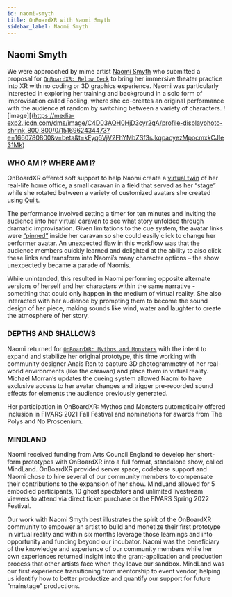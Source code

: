 ```yaml
---
id: naomi-smyth
title: OnBoardXR with Naomi Smyth
sidebar_label: Naomi Smyth
---
```


## Naomi Smyth

We were approached by mime artist [Naomi Smyth](https://everythingimmersive.com/organizer/naomi-smyth) who submitted a proposal for [`OnBoardXR: Below Deck`](/obxr2-below-deck) to bring her immersive theater practice into XR with no coding or 3D graphics experience. Naomi was particularly interested in exploring her training and background in a solo form of improvisation called Fooling, where she co-creates an original performance with the audience at random by switching between a variety of characters.
![image][(https://media-exp2.licdn.com/dms/image/C4D03AQH0HjD3cyr2qA/profile-displayphoto-shrink_800_800/0/1516962434473?e=1660780800&v=beta&t=kFyq6VjV2FhYMbZSf3rJkqpaoyezMpocmxkCJIe31Mk)

### WHO AM I? WHERE AM I?
OnBoardXR offered soft support to help Naomi create a [virtual twin](https://en.wikipedia.org/wiki/Digital_twin) of her real-life home office, a small caravan in a field that served as her “stage” while she rotated between a variety of customized avatars she created using [Quilt](https://hubs.mozilla.com/docs/intro-avatars.html). 

The performance involved setting a timer for ten minutes and inviting the audience into her virtual caravan to see what story unfolded through dramatic improvisation. Given limitations to the cue system, the avatar links were [“pinned”](https://hubs.mozilla.com/docs/hubs-features.html) inside her caravan so she could easily click to change her performer avatar. An unexpected flaw in this workflow was that the audience members quickly learned and delighted at the ability to also click these links and transform into Naomi’s many character options – the show unexpectedly became a parade of Naomis. 

While unintended, this resulted in Naomi performing opposite alternate versions of herself and her characters within the same narrative - something that could only happen in the medium of virtual reality. She also interacted with her audience by prompting them to become the sound design of her piece, making sounds like wind, water and laughter to create the atmosphere of her story.

### DEPTHS AND SHALLOWS
Naomi returned for [`OnBoardXR: Mythos and Monsters`](/obxr-mythos-monsters) with the intent to expand and stabilize her original prototype, this time working with community designer Anais Ron to capture 3D photogrammetry of her real-world environments (like the caravan) and place them in virtual reality. Michael Morran’s updates the cueing system allowed Naomi to have exclusive access to her avatar changes and trigger pre-recorded sound effects for elements the audience previously generated. 

Her participation in OnBoardXR: Mythos and Monsters automatically offered inclusion in FIVARS 2021 Fall Festival and nominations for awards from The Polys and No Proscenium.

### MINDLAND

Naomi received funding from Arts Council England to develop her short-form prototypes with OnBoardXR into a full format, standalone show, called MindLand. OnBoardXR provided server space, codebase support and Naomi chose to hire several of our community members to compensate their contributions to the expansion of her show. MindLand allowed for 5 embodied participants, 10 ghost spectators and unlimited livestream viewers to attend via direct ticket purchase or the FIVARS Spring 2022 Festival.

Our work with Naomi Smyth best illustrates the spirit of the OnBoardXR community to empower an artist to build and monetize their first prototype in virtual reality and within six months leverage those learnings and into opportunity and funding beyond our incubator. Naomi was the beneficiary of the knowledge and experience of our community members while her own experiences returned insight into the grant-application and production process that other artists face when they leave our sandbox. MindLand was our first experience transitioning from mentorship to event vendor, helping us identify how to better productize and quantify our support for future “mainstage” productions. 
